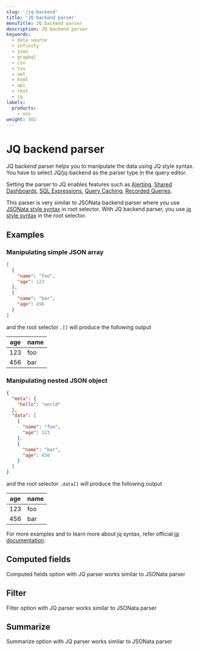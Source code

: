 ```yaml
---
slug: '/jq-backend'
title: 'JQ backend parser'
menuTitle: JQ backend parser
description: JQ backend parser
keywords:
  - data source
  - infinity
  - json
  - graphql
  - csv
  - tsv
  - xml
  - html
  - api
  - rest
  - jq
labels:
  products:
    - oss
weight: 302
---
```


# JQ backend parser

JQ backend parser helps you to manipulate the data using JQ style syntax. You have to select JQ/jq-backend as the parser type in the query editor.

Setting the parser to JQ enables features such as [Alerting](https://grafana.com/docs/grafana/latest/alerting/), [Shared Dashboards](https://grafana.com/docs/grafana/latest/dashboards/share-dashboards-panels/shared-dashboards/), [SQL Expressions](https://grafana.com/docs/grafana/latest/panels-visualizations/query-transform-data/sql-expressions/), [Query Caching](https://grafana.com/docs/grafana/latest/administration/data-source-management/#query-and-resource-caching), [Recorded Queries](https://grafana.com/docs/grafana/latest/administration/recorded-queries/).

This parser is very similar to JSONata backend parser where you use [JSONata style syntax](https://docs.jsonata.org/overview.html) in root selector. With JQ backend parser, you use [jq style syntax](https://jqlang.org/tutorial/) in the root selector.

## Examples

### Manipulating simple JSON array

```json
[
  {
    "name": "foo",
    "age": 123
  },
  {
    "name": "bar",
    "age": 456
  }
]
```

and the root selector `.[]` will produce the following output

| age | name |
| --- | ---- |
| 123 | foo  |
| 456 | bar  |

### Manipulating nested JSON object

```json
{
  "meta": {
    "hello": "world"
  },
  "data": [
    {
      "name": "foo",
      "age": 123
    },
    {
      "name": "bar",
      "age": 456
    }
  ]
}
```

and the root selector `.data[]` will produce the following output

| age | name |
| --- | ---- |
| 123 | foo  |
| 456 | bar  |

For more examples and to learn more about jq syntax, refer official [jq documentation](https://jqlang.org/tutorial).

## Computed fields

Computed fields option with JQ parser works similar to JSONata parser

## Filter

Filter option with JQ parser works similar to JSONata parser

## Summarize

Summarize option with JQ parser works similar to JSONata parser
